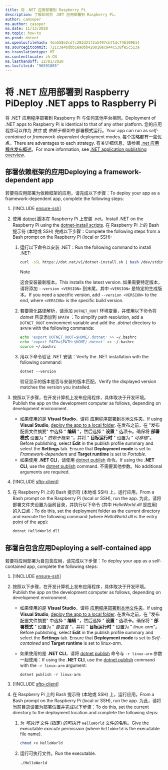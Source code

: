 ```yaml
---
title: 将 .NET 应用部署到 Raspberry Pi
description: 了解如何将 .NET 应用部署到 Raspberry Pi。
author: camsoper
ms.author: casoper
ms.date: 11/13/2020
ms.topic: how-to
ms.prod: dotnet
ms.openlocfilehash: 4da558e2cdfc283d21f2a5497cb71dc746109614
ms.sourcegitcommit: 721c3e4bdbb1ea0bb420818ec944c538fe5c513a
ms.translationtype: MT
ms.contentlocale: zh-CN
ms.lasthandoff: 12/01/2020
ms.locfileid: "96591085"
---
```

# <a name="deploy-net-apps-to-raspberry-pi"></a><span data-ttu-id="56230-103">将 .NET 应用部署到 Raspberry Pi</span><span class="sxs-lookup"><span data-stu-id="56230-103">Deploy .NET apps to Raspberry Pi</span></span>

<span data-ttu-id="56230-104">将 .NET 应用程序部署到 Raspberry Pi 与任何其他平台相同。</span><span class="sxs-lookup"><span data-stu-id="56230-104">Deployment of .NET apps to Raspberry Pi is identical to that of any other platform.</span></span> <span data-ttu-id="56230-105">您的应用程序可以作为 *独立* 或 *依赖于框架的* 部署模式运行。</span><span class="sxs-lookup"><span data-stu-id="56230-105">Your app can run as *self-contained* or *framework-dependent* deployment modes.</span></span> <span data-ttu-id="56230-106">每个策略都有一些优点。</span><span class="sxs-lookup"><span data-stu-id="56230-106">There are advantages to each strategy.</span></span> <span data-ttu-id="56230-107">有关详细信息，请参阅 [.net 应用程序发布概述](../core/deploying/index.md)。</span><span class="sxs-lookup"><span data-stu-id="56230-107">For more information, see [.NET application publishing overview](../core/deploying/index.md).</span></span>

## <a name="deploying-a-framework-dependent-app"></a><span data-ttu-id="56230-108">部署依赖框架的应用</span><span class="sxs-lookup"><span data-stu-id="56230-108">Deploying a framework-dependent app</span></span>

<span data-ttu-id="56230-109">若要将应用部署为依赖框架的应用，请完成以下步骤：</span><span class="sxs-lookup"><span data-stu-id="56230-109">To deploy your app as a framework-dependent app, complete the following steps:</span></span>

1. [!INCLUDE [ensure-ssh](includes/ensure-ssh.md)]

1. <span data-ttu-id="56230-110">使用 [dotnet 脚本](../core/tools/dotnet-install-script.md)在 Raspberry Pi 上安装 .net。</span><span class="sxs-lookup"><span data-stu-id="56230-110">Install .NET on the Raspberry Pi using the [dotnet-install scripts](../core/tools/dotnet-install-script.md).</span></span> <span data-ttu-id="56230-111">在 Raspberry Pi 上的 Bash 提示符 (本地或 SSH) 完成以下步骤：</span><span class="sxs-lookup"><span data-stu-id="56230-111">Complete the following steps from a Bash prompt on the Raspberry Pi (local or SSH):</span></span>
    1. <span data-ttu-id="56230-112">运行以下命令以安装 .NET：</span><span class="sxs-lookup"><span data-stu-id="56230-112">Run the following command to install .NET:</span></span>

        ```bash
        curl -sSL https://dot.net/v1/dotnet-install.sh | bash /dev/stdin
        ```

        > [!NOTE]
        > <span data-ttu-id="56230-113">这会安装最新版本。</span><span class="sxs-lookup"><span data-stu-id="56230-113">This installs the latest version.</span></span> <span data-ttu-id="56230-114">如果需要特定版本，请将添加 `--version <VERSION>` 到末尾，其中 `<VERSION>` 是特定的生成版本。</span><span class="sxs-lookup"><span data-stu-id="56230-114">If you need a specific version, add `--version <VERSION>` to the end, where `<VERSION>` is the specific build version.</span></span>

    1. <span data-ttu-id="56230-115">若要简化路径解析，请添加 `DOTNET_ROOT` 环境变量，并使用以下命令将 *dotnet* 目录添加到 `$PATH` ：</span><span class="sxs-lookup"><span data-stu-id="56230-115">To simplify path resolution, add a `DOTNET_ROOT` environment variable and add the *.dotnet* directory to `$PATH` with the following commands:</span></span>

        ```bash
        echo 'export DOTNET_ROOT=$HOME/.dotnet' >> ~/.bashrc
        echo 'export PATH=$PATH:$HOME/.dotnet' >> ~/.bashrc
        source ~/.bashrc
        ```

    1. <span data-ttu-id="56230-116">用以下命令验证 .NET 安装：</span><span class="sxs-lookup"><span data-stu-id="56230-116">Verify the .NET installation with the following command:</span></span>

        ```dotnetcli
        dotnet --version
        ```

        <span data-ttu-id="56230-117">验证显示的版本是否与安装的版本匹配。</span><span class="sxs-lookup"><span data-stu-id="56230-117">Verify the displayed version matches the version you installed.</span></span>

1. <span data-ttu-id="56230-118">按照以下步骤，在开发计算机上发布应用程序，具体取决于开发环境。</span><span class="sxs-lookup"><span data-stu-id="56230-118">Publish the app on the development computer as follows, depending on development environment.</span></span>
    - <span data-ttu-id="56230-119">如果使用的是 **Visual Studio**，请将 [应用程序部署到本地文件夹](/visualstudio/deployment/quickstart-deploy-to-local-folder?view=vs-2019)。</span><span class="sxs-lookup"><span data-stu-id="56230-119">If using **Visual Studio**, [deploy the app to a local folder](/visualstudio/deployment/quickstart-deploy-to-local-folder?view=vs-2019).</span></span> <span data-ttu-id="56230-120">在发布之前，在 "发布配置文件摘要" 中选择 " **编辑** "，然后选择 " **设置** " 选项卡。确保将 **部署模式** 设置为 " *依赖于框架* "，并将 " **目标运行时** " 设置为 " *可移植*"。</span><span class="sxs-lookup"><span data-stu-id="56230-120">Before publishing, select **Edit** in the publish profile summary and select the **Settings** tab. Ensure that **Deployment mode** is set to *Framework-dependent* and **Target runtime** is set to *Portable*.</span></span>
    - <span data-ttu-id="56230-121">如果使用 **.NET CLI**，请使用 [dotnet publish](../core/tools/dotnet-publish.md) 命令。</span><span class="sxs-lookup"><span data-stu-id="56230-121">If using the **.NET CLI**, use the [dotnet publish](../core/tools/dotnet-publish.md) command.</span></span> <span data-ttu-id="56230-122">不需要其他参数。</span><span class="sxs-lookup"><span data-stu-id="56230-122">No additional arguments are required.</span></span>

1. [!INCLUDE [sftp-client](includes/sftp-client.md)]

1. <span data-ttu-id="56230-123">在 Raspberry Pi 上的 Bash 提示符 (本地或 SSH) 上，运行应用。</span><span class="sxs-lookup"><span data-stu-id="56230-123">From a Bash prompt on the Raspberry Pi (local or SSH), run the app.</span></span> <span data-ttu-id="56230-124">为此，请将部署文件夹设置为当前目录，并执行以下命令 (其中 *HelloWorld.dll* 是应用) 的入口点：</span><span class="sxs-lookup"><span data-stu-id="56230-124">To do this, set the deployment folder as the current directory and execute the following command (where *HelloWorld.dll* is the entry point of the app):</span></span>

    ```dotnetcli
    dotnet HelloWorld.dll
    ```

## <a name="deploying-a-self-contained-app"></a><span data-ttu-id="56230-125">部署自包含应用</span><span class="sxs-lookup"><span data-stu-id="56230-125">Deploying a self-contained app</span></span>

<span data-ttu-id="56230-126">若要将应用部署为自包含应用，请完成以下步骤：</span><span class="sxs-lookup"><span data-stu-id="56230-126">To deploy your app as a self-contained app, complete the following steps:</span></span>

1. [!INCLUDE [ensure-ssh](includes/ensure-ssh.md)]

1. <span data-ttu-id="56230-127">按照以下步骤，在开发计算机上发布应用程序，具体取决于开发环境。</span><span class="sxs-lookup"><span data-stu-id="56230-127">Publish the app on the development computer as follows, depending on development environment.</span></span>
    - <span data-ttu-id="56230-128">如果使用的是 **Visual Studio**，请将 [应用程序部署到本地文件夹](/visualstudio/deployment/quickstart-deploy-to-local-folder?view=vs-2019)。</span><span class="sxs-lookup"><span data-stu-id="56230-128">If using **Visual Studio**, [deploy the app to a local folder](/visualstudio/deployment/quickstart-deploy-to-local-folder?view=vs-2019).</span></span> <span data-ttu-id="56230-129">在发布之前，在 "发布配置文件摘要" 中选择 " **编辑** "，然后选择 " **设置** " 选项卡。确保将 " **部署模式** " 设置为 " *自包含* "，并将 " **目标运行时** " 设置为 " *linux-arm*"。</span><span class="sxs-lookup"><span data-stu-id="56230-129">Before publishing, select **Edit** in the publish profile summary and select the **Settings** tab. Ensure that **Deployment mode** is set to *Self-contained* and **Target runtime** is set to *linux-arm*.</span></span>
    - <span data-ttu-id="56230-130">如果使用的是 **.NET CLI**，请将 [dotnet publish](../core/tools/dotnet-publish.md) 命令与 `-r linux-arm` 参数一起使用：</span><span class="sxs-lookup"><span data-stu-id="56230-130">If using the **.NET CLI**, use the [dotnet publish](../core/tools/dotnet-publish.md) command with the `-r linux-arm` argument:</span></span>

        ```dotnetcli
        dotnet publish -r linux-arm
        ```

1. [!INCLUDE [sftp-client](includes/sftp-client.md)]

1. <span data-ttu-id="56230-131">在 Raspberry Pi 上的 Bash 提示符 (本地或 SSH) 上，运行应用。</span><span class="sxs-lookup"><span data-stu-id="56230-131">From a Bash prompt on the Raspberry Pi (local or SSH), run the app.</span></span> <span data-ttu-id="56230-132">为此，请将当前目录设置为部署位置并完成以下步骤：</span><span class="sxs-lookup"><span data-stu-id="56230-132">To do this, set the current directory to the deployment location and complete the following steps:</span></span>
    1. <span data-ttu-id="56230-133">为 *可执行* 文件 (指定) 的可执行 `HelloWorld` 文件的名称。</span><span class="sxs-lookup"><span data-stu-id="56230-133">Give the executable *execute* permission (where `HelloWorld` is the executable file name).</span></span>

        ```bash
        chmod +x HelloWorld
        ```

    1. <span data-ttu-id="56230-134">运行可执行文件。</span><span class="sxs-lookup"><span data-stu-id="56230-134">Run the executable.</span></span>

        ```bash
        ./HelloWorld
        ```
